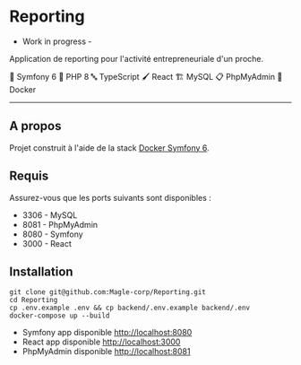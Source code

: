 # Reporting

- Work in progress -

Application de reporting pour l'activité entrepreneuriale d'un proche.

🎼 Symfony 6  🚀 PHP 8  🔤 TypeScript 🖌 React 🏗 MySQL  📋 PhpMyAdmin  🐋 Docker

___

## A propos

Projet construit à l'aide de la stack [Docker Symfony 6](https://github.com/Magle-corp/Docker-Symfony-6).

## Requis

Assurez-vous que les ports suivants sont disponibles :
- 3306 - MySQL
- 8081 - PhpMyAdmin
- 8080 - Symfony
- 3000 - React

## Installation

```shell
git clone git@github.com:Magle-corp/Reporting.git
cd Reporting
cp .env.example .env && cp backend/.env.example backend/.env
docker-compose up --build
```

- Symfony app disponible [http://localhost:8080](http://localhost:8080)
- React app disponible [http://localhost:3000](http://localhost:3000)
- PhpMyAdmin disponible [http://localhost:8081](http://localhost:8081)
